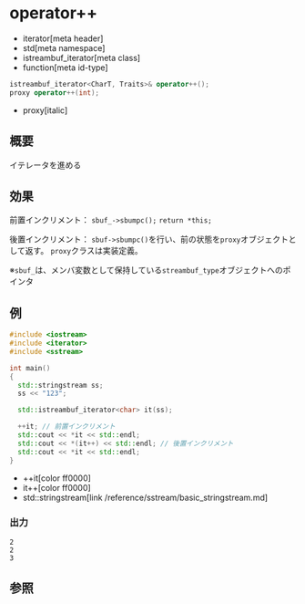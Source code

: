 # operator++
* iterator[meta header]
* std[meta namespace]
* istreambuf_iterator[meta class]
* function[meta id-type]

```cpp
istreambuf_iterator<CharT, Traits>& operator++();
proxy operator++(int);
```
* proxy[italic]

## 概要
イテレータを進める


## 効果
前置インクリメント：
`sbuf_->sbumpc();`
`return *this;`

後置インクリメント：
`sbuf->sbumpc()`を行い、前の状態を`proxy`オブジェクトとして返す。
`proxy`クラスは実装定義。

※`sbuf_`は、メンバ変数として保持している`streambuf_type`オブジェクトへのポインタ


## 例
```cpp
#include <iostream>
#include <iterator>
#include <sstream>

int main()
{
  std::stringstream ss;
  ss << "123";

  std::istreambuf_iterator<char> it(ss);

  ++it; // 前置インクリメント
  std::cout << *it << std::endl;
  std::cout << *(it++) << std::endl; // 後置インクリメント
  std::cout << *it << std::endl;
}
```
* ++it[color ff0000]
* it++[color ff0000]
* std::stringstream[link /reference/sstream/basic_stringstream.md]

### 出力
```
2
2
3
```

## 参照


